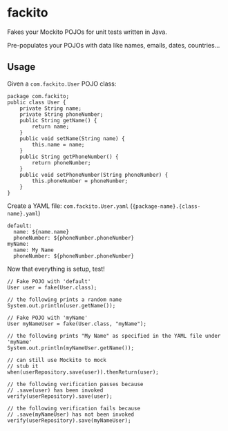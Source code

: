 # fackito
Fakes your Mockito POJOs for unit tests written in Java.

Pre-populates your POJOs with data like names, emails, dates, countries...

## Usage

Given a `com.fackito.User` POJO class:
        
    package com.fackito;
    public class User {
        private String name;
        private String phoneNumber;
        public String getName() {
            return name;
        }
        public void setName(String name) {
            this.name = name;
        }       
        public String getPhoneNumber() {
            return phoneNumber;
        }
        public void setPhoneNumber(String phoneNumber) {
            this.phoneNumber = phoneNumber;
        }
    }

Create a YAML file: `com.fackito.User.yaml` (`{package-name}.{class-name}.yaml`)

    default:
      name: ${name.name}
      phoneNumber: ${phoneNumber.phoneNumber}
    myName:
      name: My Name
      phoneNumber: ${phoneNumber.phoneNumber}

Now that everything is setup, test!
    
    // Fake POJO with 'default'
    User user = fake(User.class);
    
    // the following prints a random name
    System.out.println(user.getName());
    
    // Fake POJO with 'myName'
    User myNameUser = fake(User.class, "myName");
    
    // the following prints "My Name" as specified in the YAML file under 'myName'
    System.out.println(myNameUser.getName());

    // can still use Mockito to mock
    // stub it
    when(userRepository.save(user)).thenReturn(user);
    
    // the following verification passes because
    // .save(user) has been invoked
    verify(userRepository).save(user);
    
    // the following verification fails because
    // .save(myNameUser) has not been invoked
    verify(userRepository).save(myNameUser);